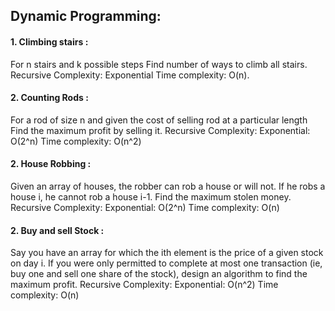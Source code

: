 ## Dynamic Programming:

####  1. Climbing stairs :
For n stairs and k possible steps Find number of ways to climb all stairs.
Recursive Complexity: Exponential
Time complexity: O(n).

#### 2. Counting Rods : 
For a rod of size n and given the cost of selling rod at a particular length
Find the maximum profit by selling it.
Recursive Complexity: Exponential: O(2^n)
Time complexity: O(n^2)

#### 2. House Robbing : 
Given an array of houses, the robber can rob a house or will not.
If he robs a house i, he cannot rob a house i-1.
Find the maximum stolen money.
Recursive Complexity: Exponential: O(2^n)
Time complexity: O(n)

#### 2. Buy and sell Stock : 
Say you have an array for which the ith element is the price of a given stock on day i.
If you were only permitted to complete at most one transaction 
(ie, buy one and sell one share of the stock), design an algorithm to find the maximum profit.
Recursive Complexity: Exponential: O(n^2)
Time complexity: O(n)

